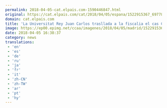```yaml
---
permalink: 2018-04-05-cat.elpais.com-1590446847.html
original: https://cat.elpais.com/cat/2018/04/05/espana/1522915367_697784.html#?ref=rss&format=simple&link=link
domain: cat.elpais.com
title: 'La Universitat Rey Juan Carlos trasllada a la fiscalia el cas Cifuentes davant la possible comissió d’un delicte'
image: https://ep00.epimg.net/ccaa/imagenes/2018/04/05/madrid/1522915367_697784_1522915714_rrss_normal.jpg
date: 2018-04-05 16:38:37
category: news
translations: 
 - 'en'
 - 'es'
 - 'de'
 - 'ru'
 - 'ja'
 - 'fr'
 - 'it'
 - 'zh-CN'
 - 'zh-TW'
 - 'ar'
 - 'pt'
 - 'hy'
---
```


